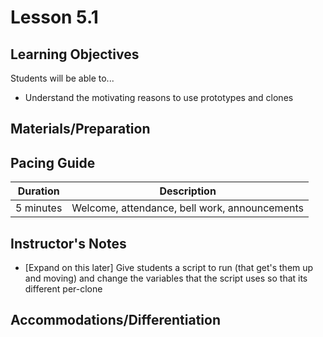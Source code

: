 # Lesson 5.1

## Learning Objectives

Students will be able to...

* Understand the motivating reasons to use prototypes and clones


## Materials/Preparation



## Pacing Guide

| Duration | Description |
| -- | -- |
| 5 minutes | Welcome, attendance, bell work, announcements |


## Instructor's Notes

* [Expand on this later] Give students a script to run (that get's them up and moving) and change the variables that the script uses so that its different per-clone


## Accommodations/Differentiation
